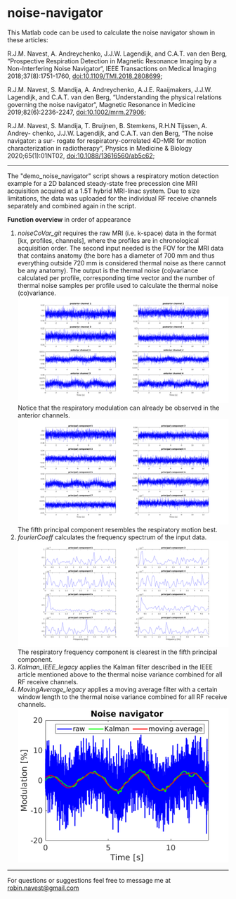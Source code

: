 # noise-navigator
This Matlab code can be used to calculate the noise navigator shown in these articles:

R.J.M. Navest, A. Andreychenko, J.J.W. Lagendijk, and C.A.T. van den Berg, “Prospective
Respiration Detection in Magnetic Resonance Imaging by a Non-Interfering
Noise Navigator“, IEEE Transactions on Medical Imaging 2018;37(8):1751-1760,
[doi:10.1109/TMI.2018.2808699](http://dx.doi.org/10.1109/TMI.2018.2808699);

R.J.M. Navest, S. Mandija, A. Andreychenko, A.J.E. Raaijmakers, J.J.W. Lagendijk,
and C.A.T. van den Berg, “Understanding the physical relations governing
the noise navigator“, Magnetic Resonance in Medicine 2019;82(6):2236-2247,
[doi:10.1002/mrm.27906](http://dx.doi.org/10.1002/mrm.27906);

R.J.M. Navest, S. Mandija, T. Bruijnen, B. Stemkens, R.H.N Tijssen, A. Andrey-
chenko, J.J.W. Lagendijk, and C.A.T. van den Berg, “The noise navigator: a sur-
rogate for respiratory-correlated 4D-MRI for motion characterization in
radiotherapy“, Physics in Medicine & Biology 2020;65(1):01NT02, [doi:10.1088/13616560/ab5c62](http://dx.doi.org/10.1088/1361-6560/ab5c62);

---

The "demo_noise_navigator" script shows a respiratory motion detection example for a 2D balanced steady-state free precession cine MRI acquisition acquired at a 1.5T hybrid MRI-linac system. Due to size limitations, the data was uploaded for the individual RF receive channels separately and combined again in the script.

**Function overview** in order of appearance
1. *noiseCoVar_git* requires the raw MRI (i.e. k-space) data in the format [kx, profiles, channels], where the profiles are in chronological acquisition order. The second input needed is the FOV for the MRI data that contains anatomy (the bore has a diameter of 700 mm and thus everything outside 720 mm is considered thermal noise as there cannot be any anatomy). The output is the thermal noise (co)variance calculated per profile, corresponding time vector and the number of thermal noise samples per profile used to calculate the thermal noise (co)variance.
![alt text](https://github.com/rnavest/noise-navigator/blob/master/tnv_pc.png "Figure 1")
Notice that the respiratory modulation can already be observed in the anterior channels.
![alt text](https://github.com/rnavest/noise-navigator/blob/master/tnv_pca.png "Figure 2")
The fifth principal component resembles the respiratory motion best.
2. *fourierCoeff* calculates the frequency spectrum of the input data.
![alt text](https://github.com/rnavest/noise-navigator/blob/master/tnv_pca_ft.png "Figure 3")
The respiratory frequency component is clearest in the fifth principal component.
3. *Kalman_IEEE_legacy* applies the Kalman filter described in the IEEE article mentioned above to the thermal noise variance combined for all RF receive channels.
4. *MovingAverage_legacy* applies a moving average filter with a certain window length to the thermal noise variance combined for all RF receive channels.
![alt text](https://github.com/rnavest/noise-navigator/blob/master/noise_navigator.png "Figure 4")
---

For questions or suggestions feel free to message me at robin.navest@gmail.com
